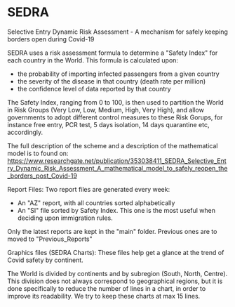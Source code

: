 # SEDRA
Selective Entry Dynamic Risk Assessment - A mechanism for safely keeping borders open during Covid-19

SEDRA uses a risk assessment formula to determine a "Safety Index" for each country in the World. This formula is calculated upon:
- the probability of importing infected passengers from a given country
- the severity of the disease in that country (death rate per million)
- the confidence level of data reported by that country

The Safety Index, ranging from 0 to 100, is then used to partition the World in Risk Groups (Very Low, Low, Medium, High, Very High), and allow governments to adopt different control measures to these Risk Gorups, for instance free entry, PCR test, 5 days isolation, 14 days quarantine etc, accordingly. 

The full description of the scheme and a description of the mathematical model is to found on: https://www.researchgate.net/publication/353038411_SEDRA_Selective_Entry_Dynamic_Risk_Assessment_A_mathematical_model_to_safely_reopen_the_borders_post_Covid-19

Report Files:
Two report files are generated every week:
- An "AZ" report, with all countries sorted alphabetically
- An "SI" file sorted by Safety Index. This one is the most useful when deciding upon immigration rules.

Only the latest reports are kept in the "main" folder. Previous ones are to moved to "Previous_Reports"

Graphics files (SEDRA Charts):
These files help get a glance at the trend of Covid safety by continent.

The World is divided by continents and by subregion (South, North, Centre). This division does not always correspond to geographical regions, but it is done specifically to reduce the number of lines in a chart, in order to improve its readability. We try to keep these charts at max 15 lines.
